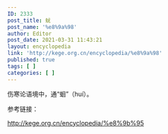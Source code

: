```yaml
---
ID: 2333
post_title: 蚘
post_name: '%e8%9a%98'
author: Editor
post_date: 2021-03-31 11:43:21
layout: encyclopedia
link: 'http://kege.org.cn/encyclopedia/%e8%9a%98'
published: true
tags: [ ]
categories: [ ]
---
```

伤寒论语境中，通“蛔”（huí）。

参考链接：

http://kege.org.cn/encyclopedia/%e8%9b%95